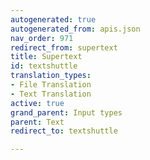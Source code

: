 ```yaml
---
autogenerated: true
autogenerated_from: apis.json
nav_order: 971
redirect_from: supertext
title: Supertext
id: textshuttle
translation_types:
- File Translation
- Text Translation
active: true
grand_parent: Input types
parent: Text
redirect_to: textshuttle

---
```


